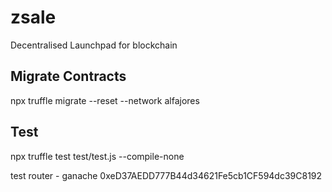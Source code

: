 # zsale
Decentralised Launchpad for blockchain



## Migrate Contracts
npx truffle migrate --reset --network  alfajores


## Test
npx truffle test test/test.js --compile-none


test router - ganache
0xeD37AEDD777B44d34621Fe5cb1CF594dc39C8192